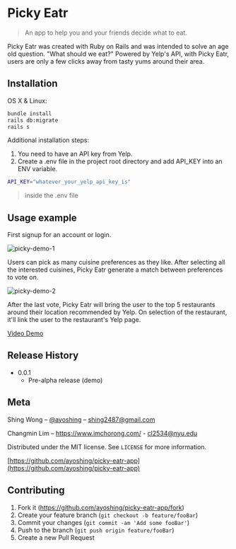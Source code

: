 # Picky Eatr

> An app to help you and your friends decide what to eat.

Picky Eatr was created with Ruby on Rails and was intended to solve an age old question. "What should we eat?" Powered by Yelp's API, with Picky Eatr, users are only a few clicks away from tasty yums around their area.

## Installation

OS X & Linux:

```sh
bundle install
rails db:migrate
rails s
```

Additional installation steps:

1.  You need to have an API key from Yelp.
2.  Create a .env file in the project root directory and add API_KEY into an ENV variable.

```sh
API_KEY="whatever_your_yelp_api_key_is"
```

> inside the .env file

## Usage example

First signup for an account or login.

![picky-demo-1](https://github.com/ayoshing/picky-eatr-app/tree/master/public/demo/picky-eatr-demo-1.gif)

Users can pick as many cuisine preferences as they like. After selecting all the interested cuisines, Picky Eatr generate a match between preferences to vote on.

![picky-demo-2](https://github.com/ayoshing/picky-eatr-app/tree/master/public/demo/picky-eatr-demo-2.gif)

After the last vote, Picky Eatr will bring the user to the top 5 restaurants around their location recommended by Yelp. On selection of the restaurant, it'll link the user to the restaurant's Yelp page.

[Video Demo](https://youtu.be/JiDseL77Noo)

## Release History

- 0.0.1
  - Pre-alpha release (demo)

## Meta

Shing Wong – [@ayoshing](https://twitter.com/ayoshing) – shing2487@gmail.com

Changmin Lim –
https://www.imchorong.com/ - cl2534@nyu.edu

Distributed under the MIT license. See `LICENSE` for more information.

[https://github.com/ayoshing/picky-eatr-app](https://github.com/ayoshing/picky-eatr-app)

## Contributing

1.  Fork it (<https://github.com/ayoshing/picky-eatr-app/fork>)
2.  Create your feature branch (`git checkout -b feature/fooBar`)
3.  Commit your changes (`git commit -am 'Add some fooBar'`)
4.  Push to the branch (`git push origin feature/fooBar`)
5.  Create a new Pull Request

<!-- Markdown link & img dfn's -->
